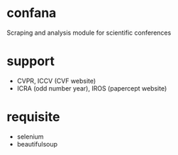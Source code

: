 # confana
Scraping and analysis module for scientific conferences

# support
- CVPR, ICCV (CVF website)
- ICRA (odd number year), IROS (papercept website)

# requisite
- selenium
- beautifulsoup
